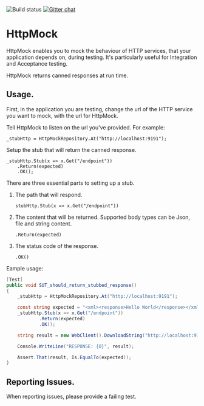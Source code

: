 
![Build status](https://ci.appveyor.com/api/projects/status/github/hibri/HttpMock?svg=true&retrina=true)
[![Gitter chat](https://badges.gitter.im/HttpMockChat/Lobby/gitter.svg)](https://gitter.im/HttpMockChat/Lobby)



# HttpMock

HttpMock enables you to mock the behaviour of HTTP services, that your application depends on, during testing.
It's particularly useful for Integration and Acceptance testing.

HttpMock returns canned responses at run time.


## Usage.

First, in the application you are testing, change the url of the HTTP service you want to mock, with the url for HttpMock.

Tell HttpMock to listen on the url you've provided. For example:

	_stubHttp = HttpMockRepository.At("http://localhost:9191");

Setup the stub that will return the canned response.

	_stubHttp.Stub(x => x.Get("/endpoint"))
		.Return(expected)
		.OK();

There are three essential parts to setting up a stub.

1. The path that will respond.
	
	`stubHttp.Stub(x => x.Get("/endpoint"))`

2. The content that will be returned. Supported body types can be Json, file and string content. 

	`.Return(expected)`

3. The status code of the response.
	
 	`.OK()`




Eample usage:

```csharp
[Test]
public void SUT_should_return_stubbed_response()
{
	_stubHttp = HttpMockRepository.At("http://localhost:9191");

	const string expected = "<xml><response>Hello World</response></xml>";
	_stubHttp.Stub(x => x.Get("/endpoint"))
			.Return(expected)
			.OK();

	string result = new WebClient().DownloadString("http://localhost:9191/endpoint");

	Console.WriteLine("RESPONSE: {0}", result);

	Assert.That(result, Is.EqualTo(expected));
}
```


## Reporting Issues.
When reporting issues, please provide a failing test. 
